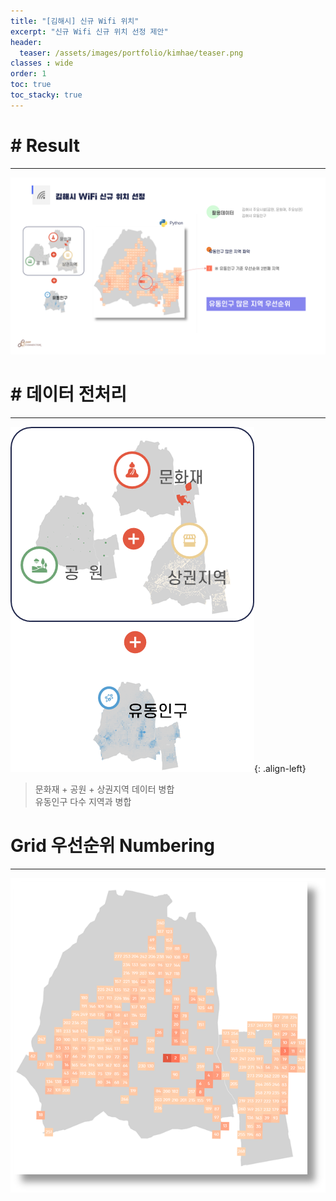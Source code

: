 ```yaml
---
title: "[김해시] 신규 Wifi 위치"
excerpt: "신규 Wifi 신규 위치 선정 제안"
header:
  teaser: /assets/images/portfolio/kimhae/teaser.png
classes : wide
order: 1
toc: true
toc_stacky: true
---
```


# # Result
---

![foo](/assets/images/portfolio/kimhae/result.png)

# # 데이터 전처리
---

![merge](/assets/images/portfolio/kimhae/merge.png){: .align-left}   

> 문화재 + 공원 + 상권지역 데이터 병합   
> 유동인구 다수 지역과 병합

# Grid 우선순위 Numbering
---

![merge](/assets/images/portfolio/kimhae/teaser.png)